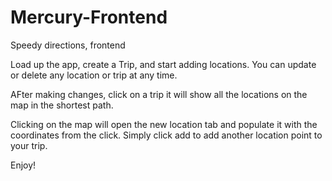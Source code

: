# Mercury-Frontend
Speedy directions, frontend

Load up the app, create a Trip, and start adding locations. You can update or delete any location or trip at any time.

AFter making changes, click on a trip it will show all the locations on the map in the shortest path.

Clicking on the map will open the new location tab and populate it with the coordinates from the click. Simply click add to add another location point to your trip.

Enjoy!